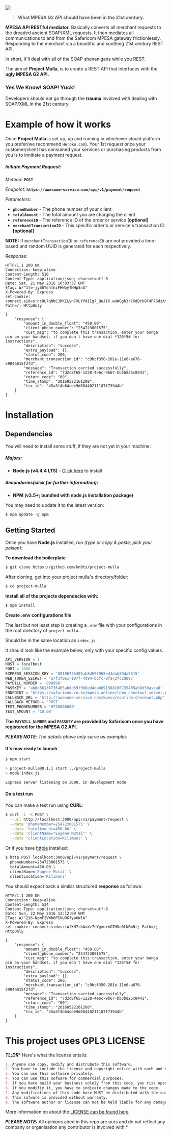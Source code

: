 ![](http://cdn.javascript.co.ke/images/banner.png)

> **What MPESA G2 API should have been in the 21st century.**

**MPESA API RESTful mediator**. Basically converts all merchant requests to the dreaded ancient SOAP/XML
requests. It then mediates all communications to and from the Safaricom MPESA gateway frictionlessly.
Responding to the merchant via a beautiful and soothing 21st century REST API.

In short, it'll deal with all of the SOAP shenanigans while you REST. 

The aim of **Project Mulla**, is to create a REST API that interfaces with the **ugly MPESA G2 API.**

### Yes We Know! SOAP! Yuck!

Developers should not go through the **trauma** involved with dealing with SOAP/XML in the 21st century.

# Example of how it works

Once **Project Mulla** is set up, up and running in whichever clould platform you prefer(we recommend `Heroku.com`). Your 1st request once your customer/client has consumed your services or purchasing products from you is to innitiate a payment request.

##### Initiate Payment Request:

_Method_: **`POST`** 

_Endpoint_: **`https://awesome-service.com/api/v1/payment/request`**

_Parameters_:
- **`phoneNumber`** - The phone number of your client
- **`totalAmount`** - The total amount you are charging the client
- **`referenceID`** - The reference ID of the order or service **[optional]**
- **`merchantTransactionID`** - This specific order's or service's transaction ID **[optional]**

__NOTE:__ If `merchantTransactionID` or `referenceID` are not provided a time-based and random 
UUID is generated for each respectively.

_Response:_

```http
HTTP/1.1 200 OK
Connection: keep-alive
Content-Length: 510
Content-Type: application/json; charset=utf-8
Date: Sat, 21 May 2016 10:03:37 GMT
ETag: W/"1fe-jy66YehfhiFHWoyTNHpSnA"
X-Powered-By: Express
set-cookie: connect.sid=s:nc8L7qNbCJRKILyn7XLYf4IIg7_QuJIV.wuWGgb3r7XdQrkOF4P7GdzAY1HRZ0utmIfC6yW8%2BMuY; Path=/; HttpOnly

{
    "response": {
        "amount_in_double_float": "450.00", 
        "client_phone_number": "254723001575", 
        "cust_msg": "to complete this transaction, enter your bonga pin on your handset. if you don't have one dial *126*5# for instructions", 
        "description": "success", 
        "extra_payload": {}, 
        "status_code": 200, 
        "merchant_transaction_id": "c9bcf350-201e-11e6-a676-5984a015f2fd", 
        "message": "Transaction carried successfully", 
        "reference_id": "7d2c8f65-1228-4e6c-9b67-bb3b825c8441", 
        "return_code": "00", 
        "time_stamp": "20160522161208", 
        "trx_id": "45a3f4b64cde9d88440211187f73944b"
    }
}
```

# Installation

## Dependencies

You will need to install some stuff, if they are not yet in your machine:

##### Majors:

* **Node.js (v4.4.4 LTS)** - [Click here](http://nodejs.org) to install

##### Secondaries(click for further information):

* **NPM (v3.5+; bundled with node.js installation package)**

You may need to update it to the latest version:

```
$ npm update -g npm
```

## Getting Started

Once you have **Node.js** installed, run _(type or copy & paste; pick your poison)_:

**To download the boilerplate**

```bash
$ git clone https://github.com/kn9ts/project-mulla
```

After cloning, get into your project mulla's directory/folder:

```bash
$ cd project-mulla
```

**Install all of the projects dependecies with:**

```bash
$ npm install
```

**Create .env configurations file**

The last but not least step is creating a `.env` file with your configurations in the root directory of `project mulla`.

Should be in the same location as `index.js`

It should look like the example below, only with your specific config values:

```js
API_VERSION = 1
HOST = localhost
PORT = 3000
EXPRESS_SESSION_KEY = '88186735405ab8d59f968ed4dab89da5515'
WEB_TOKEN_SECRET = 'a7f3f061-197f-4d94-bcfc-0fa72fc2d897'
PAYBILL_NUMBER = '898998'
PASSKEY = 'ab8d88186735405ab8d59f968ed4dab891588186735405ab8d59asku8'
ENDPOINT = 'https://safaricom.co.ke/mpesa_online/lnmo_checkout_server.php?wsdl'
CALLBACK_URL = 'http://awesome-service.com/mpesa/confirm-checkout.php'
CALLBACK_METHOD = 'POST'
TEST_PHONENUMBER = '0720000000'
TEST_AMOUNT = '10.00'
```

__The `PAYBILL_NUMBER` and `PASSKEY` are provided by Safaricom once you have registered for the MPESA G2 API.__

*__PLEASE NOTE__: The details above only serve as examples*

#### It's now ready to launch

```bash
$ npm start

> project-mulla@0.1.1 start ../project-mulla
> node index.js

Express server listening on 3000, in development mode
```

#### Do a test run

You can make a test run using **CURL**:

```bash
$ curl -i -X POST \
  --url http://localhost:3000/api/v1/payment/request \
  --data 'phoneNumber=254723001575' \
  --data 'totalAmount=450.00' \
  --data 'clientName="Eugene Mutai"' \
  --data 'clientLocation=Kilimani' \
```

Or if you have [httpie](https://github.com/jkbrzt/httpie) installed:

```bash
$ http POST localhost:3000/api/v1/payment/request \
  phoneNumber=254723001575 \
  totalAmount=450.00 \
  clientName='Eugene Mutai' \
  clientLocation='Kilimani'
```

You should expect back a similar structured **response** as follows:

```http
HTTP/1.1 200 OK
Connection: keep-alive
Content-Length: 534
Content-Type: application/json; charset=utf-8
Date: Sun, 22 May 2016 13:12:09 GMT
ETag: W/"216-NgmF2VWb0PIkUOKfya6WlA"
X-Powered-By: Express
set-cookie: connect.sid=s:iWfXH7rbAvXz7cYgmurhGTHDn0LNBmNt; Path=/; HttpOnly

{
    "response": {
        "amount_in_double_float": "450.00",
        "client_phone_number": "254723001575",
        "cust_msg": "to complete this transaction, enter your bonga pin on your handset. if you don't have one dial *126*5# for instructions",
        "description": "success",
        "extra_payload": {},
        "status_code": 200,
        "merchant_transaction_id": "c9bcf350-201e-11e6-a676-5984a015f2fd",
        "message": "Transaction carried successfully",
        "reference_id": "7d2c8f65-1228-4e6c-9b67-bb3b825c8441",
        "return_code": "00",
        "time_stamp": "20160522161208",
        "trx_id": "45a3f4b64cde9d88440211187f73944b"
    }
}
```

# This project uses GPL3 LICENSE

**_TL;DR_*** Here's what the license entails:

```markdown
1. Anyone can copy, modify and distrubute this software.
2. You have to include the license and copyright notice with each and every distribution.
3. You can use this software privately.
4. You can use this sofware for commercial purposes.
5. If you dare build your business solely from this code, you risk open-sourcing the whole code base.
6. If you modifiy it, you have to indicate changes made to the code.
7. Any modifications of this code base MUST be distributed with the same license, GPLv3.
8. This sofware is provided without warranty.
9. The software author or license can not be held liable for any damages inflicted by the software.
```

More information on about the [LICENSE can be found here](http://choosealicense.com/licenses/gpl-3.0/)

**_PLEASE NOTE:_** All opinions aired in this repo are ours and do not reflect any company or organisation any contributor is involved with.*
